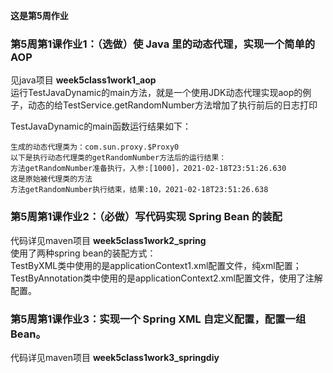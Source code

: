 **这是第5周作业**  

### 第5周第1课作业1：（选做）使 Java 里的动态代理，实现一个简单的 AOP
见java项目 **week5class1work1_aop**  
运行TestJavaDynamic的main方法，就是一个使用JDK动态代理实现aop的例子，动态的给TestService.getRandomNumber方法增加了执行前后的日志打印  

TestJavaDynamic的main函数运行结果如下：  
```
生成的动态代理类为：com.sun.proxy.$Proxy0
以下是执行动态代理类的getRandomNumber方法后的运行结果：
方法getRandomNumber准备执行，入参:[1000]，2021-02-18T23:51:26.630
这是原始被代理类的方法
方法getRandomNumber执行结束，结果:10，2021-02-18T23:51:26.638
```

### 第5周第1课作业2：（必做）写代码实现 Spring Bean 的装配
代码详见maven项目 **week5class1work2_spring**  
使用了两种spring bean的装配方式：  
TestByXML类中使用的是applicationContext1.xml配置文件，纯xml配置；  
TestByAnnotation类中使用的是applicationContext2.xml配置文件，使用了注解配置。  


### 第5周第1课作业3：实现一个 Spring XML 自定义配置，配置一组 Bean。
代码详见maven项目 **week5class1work3_springdiy**

